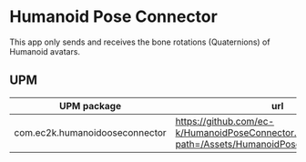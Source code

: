 # Humanoid Pose Connector

This app only sends and receives the bone rotations (Quaternions) of Humanoid avatars.

## UPM

| UPM package                    | url                                                                                         |
| ------------------------------ | ------------------------------------------------------------------------------------------- |
| com.ec2k.humanoidooseconnector | https://github.com/ec-k/HumanoidPoseConnector.git?path=/Assets/HumanoidPoseConnector#v0.2.0 |

